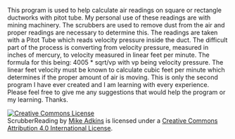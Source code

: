 This program is used to help calculate air readings on square or rectangle ductworks with pitot tube. My personal use of these readings are with mining machinery. The scrubbers are used to remove dust from the air and proper readings are necessary to determine this. The readings are taken with a Pitot Tube which reads velocity pressure inside the duct. The difficult part of the process is converting from velocity pressure, measured in inches of mercury, to velocity measured in linear feet per minute. The formula for this being: 4005 * sqrt/vp with vp being velocity pressure. The linear feet velocity must be known to calculate cubic feet per minute which determines if the proper amount of air is moving. 
This is only the second program I have ever created and I am learning with every experience. Please feel free to give me any suggestions that would help the program or my learning. Thanks.

<a rel="license" href="http://creativecommons.org/licenses/by/4.0/"><img alt="Creative Commons License" style="border-width:0" src="https://i.creativecommons.org/l/by/4.0/88x31.png" /></a><br /><span xmlns:dct="http://purl.org/dc/terms/" property="dct:title">ScrubberReading</span> by <a xmlns:cc="http://creativecommons.org/ns#" href="https://github.com/mikeadkins/ScrubberReading.git" property="cc:attributionName" rel="cc:attributionURL">Mike Adkins</a> is licensed under a <a rel="license" href="http://creativecommons.org/licenses/by/4.0/">Creative Commons Attribution 4.0 International License</a>.
